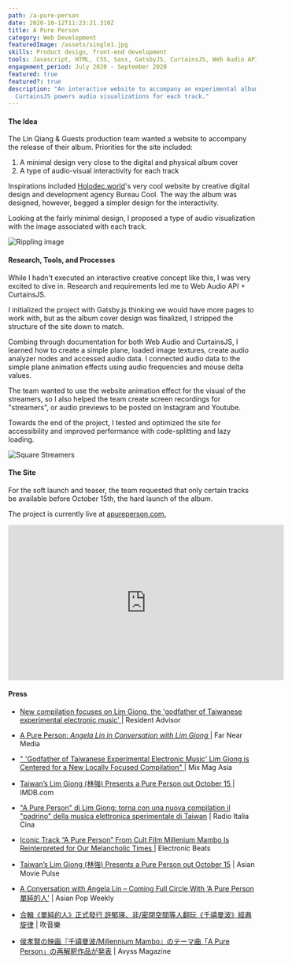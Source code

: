 ```yaml
---
path: /a-pure-person
date: 2020-10-12T11:23:21.310Z
title: A Pure Person
category: Web Development
featuredImage: /assets/single1.jpg
skills: Product design, front-end development
tools: Javascript, HTML, CSS, Sass, GatsbyJS, CurtainsJS, Web Audio API
engagement_period: July 2020 - September 2020
featured: true
featured?: true
description: "An interactive website to accompany an experimental album release:
  CurtainsJS powers audio visualizations for each track."
---
```

#### The Idea

The Lin Qiang & Guests production team wanted a website to accompany the release of their album. Priorities for the site included: 

1. A minimal design very close to the digital and physical album cover
2. A type of audio-visual interactivity for each track

Inspirations included [Holodec.world](http://www.holodec.world)'s very cool website by creative digital design and development agency Bureau Cool. The way the album was designed, however, begged a simpler design for the interactivity. 

Looking at the fairly minimal design, I proposed a type of audio visualization with the image associated with each track.

![Rippling image](/assets/screen-shot-2020-10-12-at-8.41.36-pm.png)

#### Research, Tools, and Processes

While I hadn't executed an interactive creative concept like this, I was very excited to dive in. Research and requirements led me to Web Audio API + CurtainsJS. 

I initialized the project with Gatsby.js thinking we would have more pages to work with, but as the album cover design was finalized, I stripped the structure of the site down to match. 

Combing through documentation for both Web Audio and CurtainsJS, I learned how to create a simple plane, loaded image textures, create audio analyzer nodes and accessed audio data. I connected audio data to the simple plane animation effects using audio frequencies and mouse delta values. 

The team wanted to use the website animation effect for the visual of the streamers, so I also helped the team create screen recordings for "streamers", or audio previews to be posted on Instagram and Youtube. 

Towards the end of the project, I tested and optimized the site for accessibility and improved performance with code-splitting and lazy loading. 

![Square Streamers](/assets/ig_streamers.png)

#### The Site

For the soft launch and teaser, the team requested that only certain tracks be available before October 15th, the hard launch of the album. 

The project is currently live at [apureperson.com.](http://www.apureperson.com)

<iframe width="560" height="315" src="https://www.youtube.com/embed/fJgNTuNy7iQ" frameborder="0" allow="accelerometer; autoplay; clipboard-write; encrypted-media; gyroscope; picture-in-picture" allowfullscreen></iframe>

#### Press

* [New compilation focuses on Lim Giong, the 'godfather of Taiwanese experimental electronic music' ](https://www.residentadvisor.net/news/73605) | Resident Advisor

* [A Pure Person: *Angela Lin in Conversation with Lim Giong* ](https://far-near.media/A-Pure-Person) | Far Near Media

* [" 'Godfather of Taiwanese Experimental Electronic Music' Lim Giong is Centered for a New Locally Focused Compilation" ](https://mixmag.asia/read/godfather-of-taiwanese-experimental-electronic-music-lim-giong-local) | Mix Mag Asia 

* [Taiwan’s Lim Giong (林強) Presents a Pure Person out October 15 ](https://asianmoviepulse.com/2020/10/taiwans-lim-giong-%e6%9e%97%e5%bc%b7-presents-a-pure-person-out-october-15/) | IMDB.com

 * ["A Pure Person" di Lim Giong: torna con una nuova compilation il "padrino" della musica elettronica sperimentale di Taiwan](http://www.radioitaliacina.com/news/item/4875-a-pure-person-di-lim-giong-torna-con-una-nuova-compilation-il-padrino-della-musica-elettronica-sperimentale-di-taiwan)  | Radio Italia Cina

 * [Iconic Track “A Pure Person” From Cult Film Millenium Mambo Is Reinterpreted for Our Melancholic Times ](https://www.electronicbeats.net/a-pure-person-millennium-mambo-is-reinterpreted/) | Electronic Beats

 * [Taiwan’s Lim Giong (林強) Presents a Pure Person out October 15](https://asianmoviepulse.com/2020/10/taiwans-lim-giong-%E6%9E%97%E5%BC%B7-presents-a-pure-person-out-october-15/) | Asian Movie Pulse

 * [A Conversation with Angela Lin – Coming Full Circle With ‘A Pure Person 單純的人’](https://asianpopweekly.com/front-page-banner/a-conversation-with-angela-lin-coming-full-circle-with-a-pure-person-%E5%96%AE%E7%B4%94%E7%9A%84%E4%BA%BA/) | Asian Pop Weekly

 * [合輯《單純的人》正式發行 許郁瑛、非/密閉空間等人翻玩《千禧曼波》經典旋律](https://blow.streetvoice.com/51733/) | 吹音樂

 * [侯孝賢の映画『千禧曼波/Millennium Mambo』のテーマ曲「A Pure Person」の再解釈作品が発表](https://avyss-magazine.com/2020/09/28/19525/) | Avyss Magazine